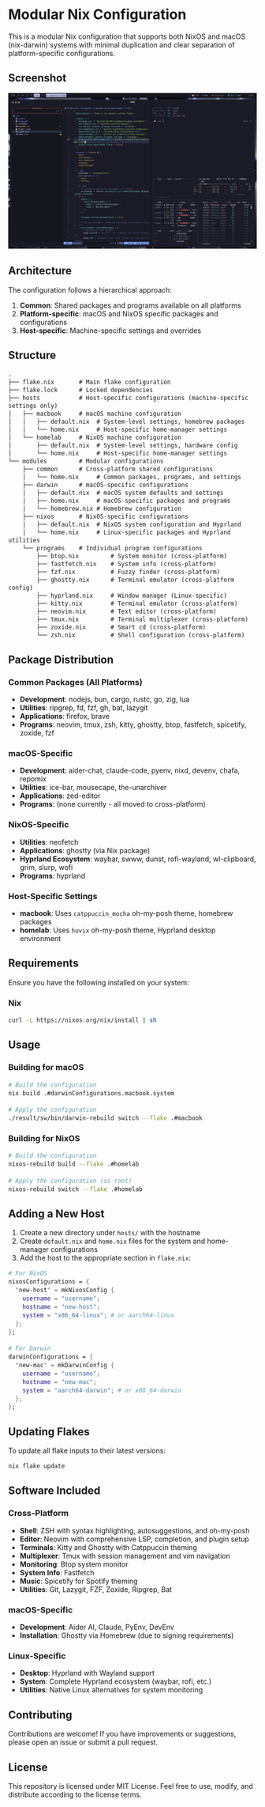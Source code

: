# Modular Nix Configuration

This is a modular Nix configuration that supports both NixOS and macOS (nix-darwin) systems with minimal duplication and clear separation of platform-specific configurations.

## Screenshot
![image](https://raw.githubusercontent.com/FormalSnake/dotfiles/main/assets/screenshot.png)

## Architecture

The configuration follows a hierarchical approach:

1. **Common**: Shared packages and programs available on all platforms
2. **Platform-specific**: macOS and NixOS specific packages and configurations
3. **Host-specific**: Machine-specific settings and overrides

## Structure

```
.
├── flake.nix       # Main flake configuration
├── flake.lock      # Locked dependencies
├── hosts           # Host-specific configurations (machine-specific settings only)
│   ├── macbook     # macOS machine configuration
│   │   ├── default.nix  # System-level settings, homebrew packages
│   │   └── home.nix     # Host-specific home-manager settings
│   └── homelab     # NixOS machine configuration  
│       ├── default.nix  # System-level settings, hardware config
│       └── home.nix     # Host-specific home-manager settings
└── modules         # Modular configurations
    ├── common      # Cross-platform shared configurations
    │   └── home.nix     # Common packages, programs, and settings
    ├── darwin      # macOS-specific configurations
    │   ├── default.nix  # macOS system defaults and settings
    │   ├── home.nix     # macOS-specific packages and programs
    │   └── homebrew.nix # Homebrew configuration
    ├── nixos       # NixOS-specific configurations
    │   ├── default.nix  # NixOS system configuration and Hyprland
    │   └── home.nix     # Linux-specific packages and Hyprland utilities
    └── programs    # Individual program configurations
        ├── btop.nix         # System monitor (cross-platform)
        ├── fastfetch.nix    # System info (cross-platform)
        ├── fzf.nix          # Fuzzy finder (cross-platform)
        ├── ghostty.nix      # Terminal emulator (cross-platform config)
        ├── hyprland.nix     # Window manager (Linux-specific)
        ├── kitty.nix        # Terminal emulator (cross-platform)
        ├── neovim.nix       # Text editor (cross-platform)
        ├── tmux.nix         # Terminal multiplexer (cross-platform)
        ├── zoxide.nix       # Smart cd (cross-platform)
        └── zsh.nix          # Shell configuration (cross-platform)
```

## Package Distribution

### Common Packages (All Platforms)
- **Development**: nodejs, bun, cargo, rustc, go, zig, lua
- **Utilities**: ripgrep, fd, fzf, gh, bat, lazygit
- **Applications**: firefox, brave
- **Programs**: neovim, tmux, zsh, kitty, ghostty, btop, fastfetch, spicetify, zoxide, fzf

### macOS-Specific
- **Development**: aider-chat, claude-code, pyenv, nixd, devenv, chafa, repomix
- **Utilities**: ice-bar, mousecape, the-unarchiver
- **Applications**: zed-editor
- **Programs**: (none currently - all moved to cross-platform)

### NixOS-Specific  
- **Utilities**: neofetch
- **Applications**: ghostty (via Nix package)
- **Hyprland Ecosystem**: waybar, swww, dunst, rofi-wayland, wl-clipboard, grim, slurp, wofi
- **Programs**: hyprland

### Host-Specific Settings
- **macbook**: Uses `catppuccin_mocha` oh-my-posh theme, homebrew packages
- **homelab**: Uses `huvix` oh-my-posh theme, Hyprland desktop environment

## Requirements
Ensure you have the following installed on your system:

### Nix
```sh
curl -L https://nixos.org/nix/install | sh
```

## Usage

### Building for macOS

```bash
# Build the configuration
nix build .#darwinConfigurations.macbook.system

# Apply the configuration
./result/sw/bin/darwin-rebuild switch --flake .#macbook
```

### Building for NixOS

```bash
# Build the configuration
nixos-rebuild build --flake .#homelab

# Apply the configuration (as root)
nixos-rebuild switch --flake .#homelab
```

## Adding a New Host

1. Create a new directory under `hosts/` with the hostname
2. Create `default.nix` and `home.nix` files for the system and home-manager configurations
3. Add the host to the appropriate section in `flake.nix`:

```nix
# For NixOS
nixosConfigurations = {
  "new-host" = mkNixosConfig {
    username = "username";
    hostname = "new-host";
    system = "x86_64-linux"; # or aarch64-linux
  };
};

# For Darwin
darwinConfigurations = {
  "new-mac" = mkDarwinConfig {
    username = "username";
    hostname = "new-mac";
    system = "aarch64-darwin"; # or x86_64-darwin
  };
};
```

## Updating Flakes

To update all flake inputs to their latest versions:

```sh
nix flake update
```

## Software Included

### Cross-Platform
- **Shell**: ZSH with syntax highlighting, autosuggestions, and oh-my-posh
- **Editor**: Neovim with comprehensive LSP, completion, and plugin setup
- **Terminals**: Kitty and Ghostty with Catppuccin theming
- **Multiplexer**: Tmux with session management and vim navigation
- **Monitoring**: Btop system monitor
- **System Info**: Fastfetch
- **Music**: Spicetify for Spotify theming
- **Utilities**: Git, Lazygit, FZF, Zoxide, Ripgrep, Bat

### macOS-Specific
- **Development**: Aider AI, Claude, PyEnv, DevEnv
- **Installation**: Ghostty via Homebrew (due to signing requirements)

### Linux-Specific  
- **Desktop**: Hyprland with Wayland support
- **System**: Complete Hyprland ecosystem (waybar, rofi, etc.)
- **Utilities**: Native Linux alternatives for system monitoring

## Contributing

Contributions are welcome! If you have improvements or suggestions, please open an issue or submit a pull request.

## License

This repository is licensed under MIT License. Feel free to use, modify, and distribute according to the license terms.
